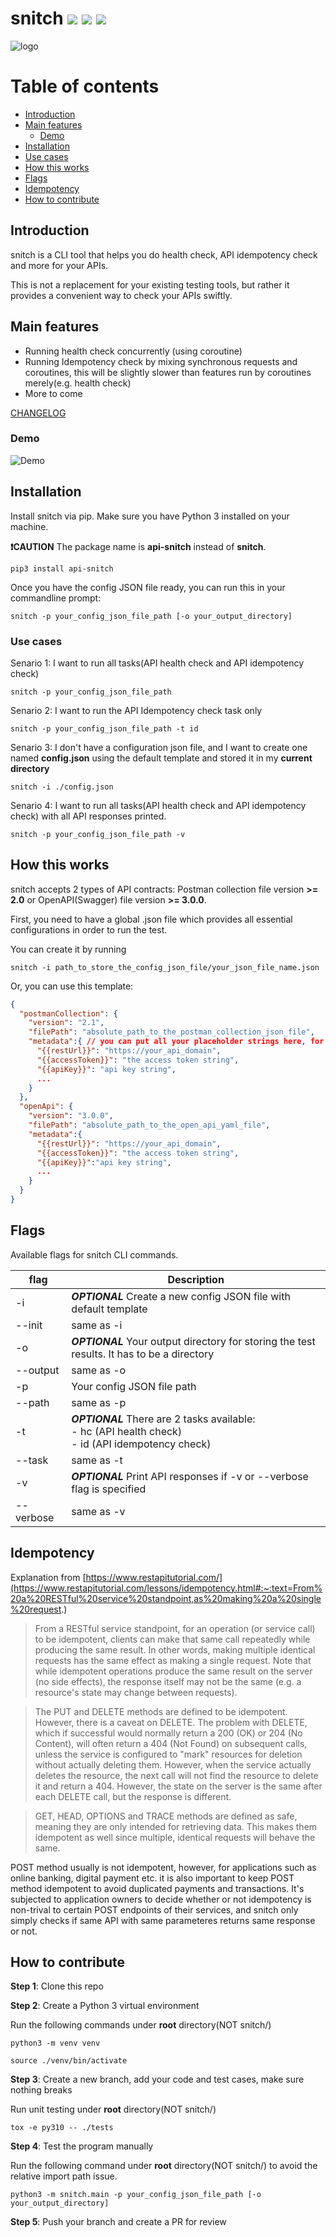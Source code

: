# snitch <img src="https://img.shields.io/badge/pypi-v0.1.32-green" /> <img src="https://img.shields.io/badge/Tested%20on-macOS%20Ventura-brightgreen" /> <img src="https://img.shields.io/badge/Tested%20on-Ubuntu%2022.10-brightgreen" /> 

![logo](docs/logo.png)

# Table of contents

<!--ts-->
  * [Introduction](#introduction)
  * [Main features](#main-features)
    * [Demo](#demo)
  * [Installation](#installation)
  * [Use cases](#use-cases)
  * [How this works](#how-this-works)
  * [Flags](#flags)
  * [Idempotency](#idempotency)
  * [How to contribute](#how-to-contribute)
<!--te-->

## Introduction

snitch is a CLI tool that helps you do health check, API idempotency check and more for your APIs.

This is not a replacement for your existing testing tools, but rather it provides a convenient way to check your APIs swiftly.

## Main features

- Running health check concurrently (using coroutine)
- Running Idempotency check by mixing synchronous requests and coroutines, this will be slightly slower than features run by coroutines merely(e.g. health check)
- More to come

[CHANGELOG](CHANGELOG.md)

### Demo

![Demo](docs/demo.gif)

## Installation

Install snitch via pip. Make sure you have Python 3 installed on your machine.

**❗CAUTION** The package name is **api-snitch** instead of **snitch**.

```
pip3 install api-snitch
```

Once you have the config JSON file ready, you can run this in your commandline prompt:

```
snitch -p your_config_json_file_path [-o your_output_directory]
```

### Use cases

Senario 1: I want to run all tasks(API health check and API idempotency check)

```concole
snitch -p your_config_json_file_path
```

Senario 2: I want to run the API Idempotency check task only

```concole
snitch -p your_config_json_file_path -t id
```

Senario 3: I don't have a configuration json file, and I want to create one named **config.json** using the default template and stored it in my **current directory**

```concole
snitch -i ./config.json
```

Senario 4: I want to run all tasks(API health check and API idempotency check) with all API responses printed.

```concole
snitch -p your_config_json_file_path -v
```

## How this works

snitch accepts 2 types of API contracts: Postman collection file version **>= 2.0** or OpenAPI(Swagger) file version **>= 3.0.0**.

First, you need to have a global .json file which provides all essential configurations in order to run the test. 

You can create it by running

```console
snitch -i path_to_store_the_config_json_file/your_json_file_name.json
```

Or, you can use this template:
```json
{
  "postmanCollection": {
    "version": "2.1", 
    "filePath": "absolute_path_to_the_postman_collection_json_file",
    "metadata":{ // you can put all your placeholder strings here, for instance, the placeholder string for the host of the REST endpoints
      "{{restUrl}}": "https://your_api_domain",
      "{{accessToken}}": "the access token string",
      "{{apiKey}}": "api key string",
      ...
    }
  },
  "openApi": {
    "version": "3.0.0", 
    "filePath": "absolute_path_to_the_open_api_yaml_file",
    "metadata":{
      "{{restUrl}}": "https://your_api_domain",
      "{{accessToken}}": "the access token string",
      "{{apiKey}}":"api key string",
      ...
    }
  }
}
```

## Flags

Available flags for snitch CLI commands.

| flag      | Description |
| ----------- | ----------- |
| -i      | ***OPTIONAL*** Create a new config JSON file with default template |
| --init   | same as -i        |
| -o      | ***OPTIONAL*** Your output directory for storing the test results. It has to be a directory |
| --output   | same as -o        |
| -p      | Your config JSON file path |
| --path   | same as -p        |
| -t      | ***OPTIONAL*** There are 2 tasks available:<br /> - hc (API health check)<br /> - id (API idempotency check) |
| --task   | same as -t        |
| -v      | ***OPTIONAL*** Print API responses if -v or --verbose flag is specified |
| --verbose   | same as -v        |

## Idempotency

Explanation from [https://www.restapitutorial.com/](https://www.restapitutorial.com/lessons/idempotency.html#:~:text=From%20a%20RESTful%20service%20standpoint,as%20making%20a%20single%20request.)

> From a RESTful service standpoint, for an operation (or service call) to be idempotent, clients can make that same call repeatedly while producing the same result. In other words, making multiple identical requests has the same effect as making a single request. Note that while idempotent operations produce the same result on the server (no side effects), the response itself may not be the same (e.g. a resource's state may change between requests).

> The PUT and DELETE methods are defined to be idempotent. However, there is a caveat on DELETE. The problem with DELETE, which if successful would normally return a 200 (OK) or 204 (No Content), will often return a 404 (Not Found) on subsequent calls, unless the service is configured to "mark" resources for deletion without actually deleting them. However, when the service actually deletes the resource, the next call will not find the resource to delete it and return a 404. However, the state on the server is the same after each DELETE call, but the response is different.

> GET, HEAD, OPTIONS and TRACE methods are defined as safe, meaning they are only intended for retrieving data. This makes them idempotent as well since multiple, identical requests will behave the same.

POST method usually is not idempotent, however, for applications such as online banking, digital payment etc. it is also important to keep POST method idempotent to avoid duplicated payments and transactions. It's subjected to application owners to decide whether or not idempotency is non-trival to certain POST endpoints of their services, and snitch only simply checks if same API with same parameteres returns same response or not.

## How to contribute

**Step 1**: Clone this repo

**Step 2**: Create a Python 3 virtual environment

Run the following commands under **root** directory(NOT snitch/)

```console
python3 -m venv venv

source ./venv/bin/activate
```

**Step 3**: Create a new branch, add your code and test cases, make sure nothing breaks

Run unit testing under **root** directory(NOT snitch/)
```console
tox -e py310 -- ./tests
```

**Step 4**: Test the program manually

Run the following command under **root** directory(NOT snitch/) to avoid the relative import path issue.

```console 
python3 -m snitch.main -p your_config_json_file_path [-o your_output_directory]

```

**Step 5**: Push your branch and create a PR for review

